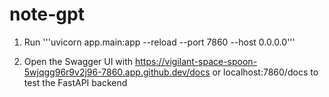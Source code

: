 # note-gpt

1. Run '''uvicorn app.main:app --reload --port 7860 --host 0.0.0.0'''

2. Open the Swagger UI with https://vigilant-space-spoon-5wjqgg96r9v2j96-7860.app.github.dev/docs or localhost:7860/docs to test the FastAPI backend
